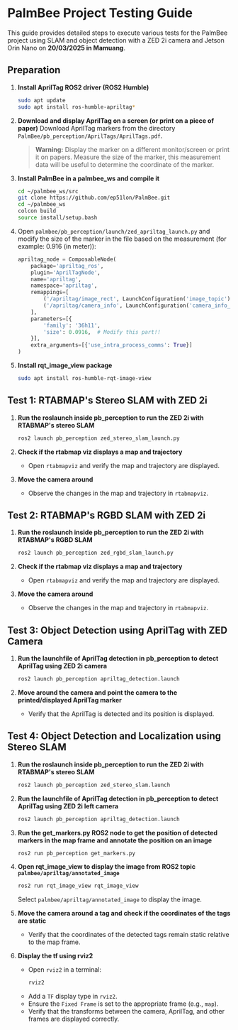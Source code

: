# PalmBee Project Testing Guide

This guide provides detailed steps to execute various tests for the PalmBee project using SLAM and object detection with a ZED 2i camera and Jetson Orin Nano on **20/03/2025 in Mamuang**.

## Preparation

1. **Install AprilTag ROS2 driver (ROS2 Humble)**
    ```bash
    sudo apt update
    sudo apt install ros-humble-apriltag*
    ```

2. **Download and display AprilTag on a screen (or print on a piece of paper)**
    Download AprilTag markers from the directory `PalmBee/pb_perception/AprilTags/AprilTags.pdf`.
    > **Warning:** Display the marker on a different monitor/screen or print it on papers. Measure the size of the marker, this measurement data will be useful to determine the coordinate of the marker.

3. **Install PalmBee in a palmbee_ws and compile it**
    ```bash
    cd ~/palmbee_ws/src
    git clone https://github.com/ep51lon/PalmBee.git
    cd ~/palmbee_ws
    colcon build
    source install/setup.bash
    ```

4. Open `palmbee/pb_perception/launch/zed_apriltag_launch.py` and modify the size of the marker in the file based on the measurement (for example: 0.916 (in meter)):
    ```python
    apriltag_node = ComposableNode(
        package='apriltag_ros',
        plugin='AprilTagNode',
        name='apriltag',
        namespace='apriltag',
        remappings=[
            ('/apriltag/image_rect', LaunchConfiguration('image_topic')),
            ('/apriltag/camera_info', LaunchConfiguration('camera_info_topic'))
        ],
        parameters=[{
            'family': '36h11',
            'size': 0.0916,  # Modify this part!!
        }],
        extra_arguments=[{'use_intra_process_comms': True}]
    )
    ```

5. **Install rqt_image_view package**
    ```bash
    sudo apt install ros-humble-rqt-image-view
    ```

## Test 1: RTABMAP's Stereo SLAM with ZED 2i

1. **Run the roslaunch inside pb_perception to run the ZED 2i with RTABMAP's stereo SLAM**
    ```bash
    ros2 launch pb_perception zed_stereo_slam_launch.py
    ```

2. **Check if the rtabmap viz displays a map and trajectory**
    - Open `rtabmapviz` and verify the map and trajectory are displayed.

3. **Move the camera around**
    - Observe the changes in the map and trajectory in `rtabmapviz`.

## Test 2: RTABMAP's RGBD SLAM with ZED 2i

1. **Run the roslaunch inside pb_perception to run the ZED 2i with RTABMAP's RGBD SLAM**
    ```bash
    ros2 launch pb_perception zed_rgbd_slam_launch.py
    ```

2. **Check if the rtabmap viz displays a map and trajectory**
    - Open `rtabmapviz` and verify the map and trajectory are displayed.

3. **Move the camera around**
    - Observe the changes in the map and trajectory in `rtabmapviz`.

## Test 3: Object Detection using AprilTag with ZED Camera

1. **Run the launchfile of AprilTag detection in pb_perception to detect AprilTag using ZED 2i camera**
    ```bash
    ros2 launch pb_perception apriltag_detection.launch
    ```

2. **Move around the camera and point the camera to the printed/displayed AprilTag marker**
    - Verify that the AprilTag is detected and its position is displayed.

## Test 4: Object Detection and Localization using Stereo SLAM

1. **Run the roslaunch inside pb_perception to run the ZED 2i with RTABMAP's stereo SLAM**
    ```bash
    ros2 launch pb_perception zed_stereo_slam.launch
    ```

2. **Run the launchfile of AprilTag detection in pb_perception to detect AprilTag using ZED 2i left camera**
    ```bash
    ros2 launch pb_perception apriltag_detection.launch
    ```

3. **Run the get_markers.py ROS2 node to get the position of detected markers in the map frame and annotate the position on an image**
    ```bash
    ros2 run pb_perception get_markers.py
    ```

4. **Open rqt_image_view to display the image from ROS2 topic `palmbee/apriltag/annotated_image`**
    ```bash
    ros2 run rqt_image_view rqt_image_view
    ```
    Select `palmbee/apriltag/annotated_image` to display the image.

5. **Move the camera around a tag and check if the coordinates of the tags are static**
    - Verify that the coordinates of the detected tags remain static relative to the map frame.

6. **Display the tf using rviz2**
    - Open `rviz2` in a terminal:
        ```bash
        rviz2
        ```
    - Add a `TF` display type in `rviz2`.
    - Ensure the `Fixed Frame` is set to the appropriate frame (e.g., `map`).
    - Verify that the transforms between the camera, AprilTag, and other frames are displayed correctly.

